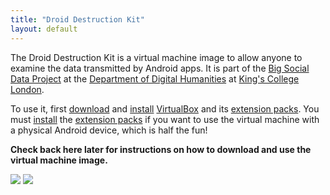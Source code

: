 ```yaml
---
title: "Droid Destruction Kit"
layout: default
---
```


The Droid Destruction Kit is a virtual machine image to allow anyone to examine the data transmitted by Android apps.
It is part of the [Big Social Data Project](http://big-social-data.net/) at the [Department of Digital Humanities](http://www.kcl.ac.uk/artshums/depts/ddh/index.aspx)
at [King's College London](http://kcl.ac.uk).

To use it, first [download](https://www.virtualbox.org/wiki/Downloads) and [install](https://www.virtualbox.org/manual/ch02.html) 
[VirtualBox](https://www.virtualbox.org/manual/ch01.html#intro-installing) and its [extension packs](https://www.virtualbox.org/manual/ch01.html#intro-installing).
You must [install](https://www.virtualbox.org/manual/ch01.html#intro-installing) the [extension packs](https://www.virtualbox.org/wiki/Downloads) if you want to use
the virtual machine with a physical Android device, which is half the fun!

**Check back here later for instructions on how to download and use the virtual machine image.**

<img src="https://raw.githubusercontent.com/kingsBSD/DroidDestructionKit/master/screenshots/ddk_demo.png"/>

<img src="https://raw.githubusercontent.com/kingsBSD/DroidDestructionKit/master/screenshots/ddk_ws_demo1.png">